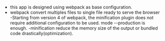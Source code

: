 - this app is designed using webpack as base configuration.
- webpack convert multiples files to single file ready to serve the browser 
-Starting from version 4 of webpack, the minification plugin does not require additional configuration to be used. mode --production is enough.
-minification reduce the memory size of the output or bundled code drastically(optimization). 
